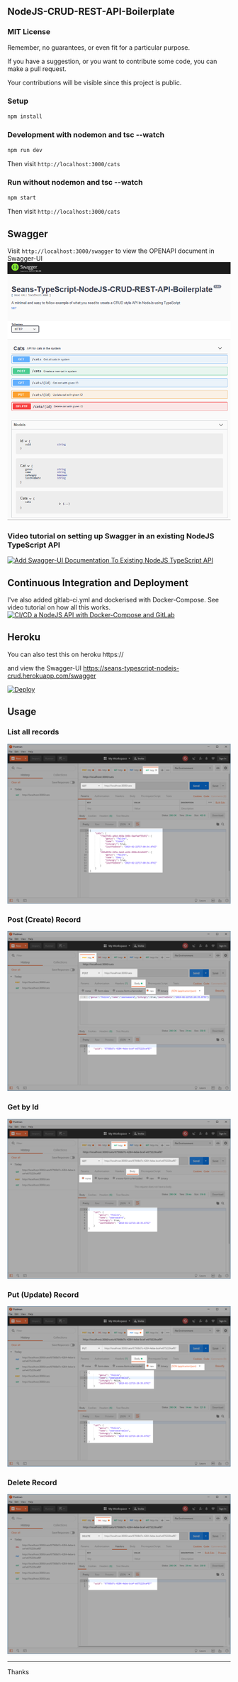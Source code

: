 ## NodeJS-CRUD-REST-API-Boilerplate

### MIT License

Remember, no guarantees, or even fit for a particular purpose.

If you have a suggestion, or you want to contribute some code, you can make a pull request.

Your contributions will be visible since this project is public.

### Setup

```bash
npm install
```

### Development with nodemon and tsc --watch

```bash
npm run dev
```

Then visit `http://localhost:3000/cats`

### Run without nodemon and tsc --watch

```bash
npm start
```

Then visit `http://localhost:3000/cats`

## Swagger

Visit `http://localhost:3000/swagger` to view the OPENAPI document in Swagger-UI
![Swagger-UI](docs/swagger.png)

### Video tutorial on setting up Swagger in an existing NodeJS TypeScript API

[![Add Swagger-UI Documentation To Existing NodeJS TypeScript API](https://img.youtube.com/vi/qemG0CWOx1I/0.jpg)](https://youtu.be/qemG0CWOx1I)

## Continuous Integration and Deployment

I've also added gitlab-ci.yml and dockerised with Docker-Compose. See video tutorial on how all this works.
[![CI/CD a NodeJS API with Docker-Compose and GitLab](https://img.youtube.com/vi/Qlj6NiOy5jM/0.jpg)](https://youtu.be/Qlj6NiOy5jM)

## Heroku

You can also test this on heroku
https://

and view the Swagger-UI
https://seans-typescript-nodejs-crud.herokuapp.com/swagger

[![Deploy](https://www.herokucdn.com/deploy/button.svg)](https://heroku.com/deploy?template=https://github.com/Sean-Bradley/Seans-TypeScript-NodeJS-CRUD-REST-API-Boilerplate)

## Usage

### List all records

![Example Get all records](docs/get-example.png)

### Post (Create) Record

![Example Post (Create) new record](docs/post-example.png)

### Get by Id

![Example Get by ID](docs/get-id-example.png)

### Put (Update) Record

![Example Put (Update)](docs/put-example.png)

### Delete Record

![Example Delete](docs/delete-example.png)

---

Thanks
